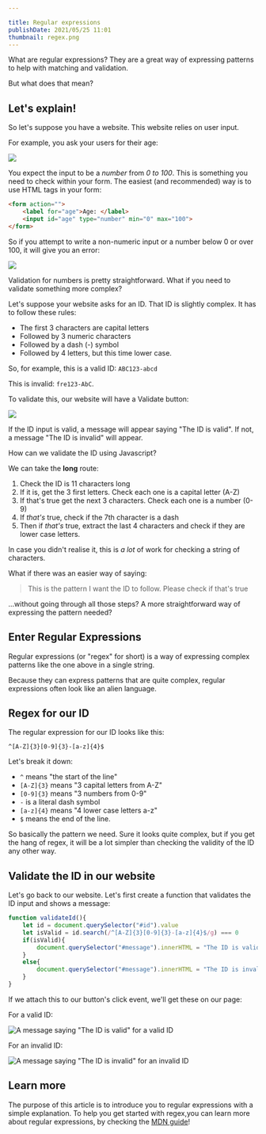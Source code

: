 ```yaml
---

title: Regular expressions
publishDate: 2021/05/25 11:01
thumbnail: regex.png
---
```


What are regular expressions? They are a great way of expressing patterns to help with matching and validation.

But what does that mean?

## Let's explain!

So let's suppose you have a website. This website relies on user input.

For example, you ask your users for their age:

![](/assets/regex-ageform.png)

You expect the input to be a *number* from *0 to 100*. This is something you need to check within your form. The easiest (and recommended) way is to use HTML tags in your form:

```html
<form action="">
    <label for="age">Age: </label>
    <input id="age" type="number" min="0" max="100">
</form>
```

So if you attempt to write a non-numeric input or a number below 0 or over 100, it will give you an error:

![](/assets/regex-formerror1.png)

Validation for numbers is pretty straightforward. What if you need to validate something more complex? 

Let's suppose your website asks for an ID. That ID is slightly complex. It has to follow these rules:

* The first 3 characters are capital letters
* Followed by 3 numeric characters
* Followed by a dash (-) symbol
* Followed by 4 letters, but this time lower case.

So, for example, this is a valid ID: `ABC123-abcd`

This is invalid: `fre123-AbC`.

To validate this, our website will have a Validate button:

![](/assets/regex-idform.png)

If the ID input is valid, a message will appear saying "The ID is valid". If not, a message "The ID is invalid" will appear.

How can we validate the ID using Javascript?

We can take the **long** route:

1. Check the ID is 11 characters long
2. If it is, get the 3 first letters. Check each one is a capital letter (A-Z)
3. If that's true get the next 3 characters. Check each one is a number (0-9)
4. If *that's* true, check if the 7th character is a dash
5. Then if *that's* true, extract the last 4 characters and check if they are lower case letters.

In case you didn't realise it, this is *a lot* of work for checking a string of characters.

What if there was an easier way of saying:

> This is the pattern I want the ID to follow. Please check if that's true

...without going through all those steps? A more straightforward way of expressing the pattern needed?

## Enter Regular Expressions

Regular expressions (or "regex" for short) is a way of expressing complex patterns like the one above in a single string.

Because they can express patterns that are quite complex, regular expressions often look like an alien language.

## Regex for our ID

The regular expression for our ID looks like this:

```re
^[A-Z]{3}[0-9]{3}-[a-z]{4}$
```

Let's break it down:

* `^` means "the start of the line"
* `[A-Z]{3}` means "3 capital letters from A-Z"
* `[0-9]{3}` means "3 numbers from 0-9"
* `-` is a literal dash symbol
* `[a-z]{4}` means "4 lower case letters a-z"
* `$` means the end of the line.

So basically the pattern we need. Sure it looks quite complex, but if you get the hang of regex, it will be a lot simpler than checking the validity of the ID any other way.

## Validate the ID in our website

Let's go back to our website. Let's first create a function that validates the ID input and shows a message:

```js
function validateId(){
    let id = document.querySelector("#id").value
    let isValid = id.search(/^[A-Z]{3}[0-9]{3}-[a-z]{4}$/g) === 0
    if(isValid){
        document.querySelector("#message").innerHTML = "The ID is valid"
    }
    else{
        document.querySelector("#message").innerHTML = "The ID is invalid"
    }
}
```

If we attach this to our button's click event, we'll get these on our page:

For a valid ID:

![A message saying "The ID is valid" for a valid ID](/assets/regex-validregex.png)

For an invalid ID:

![A message saying "The ID is invalid" for an invalid ID](/assets/regex-invalidregex.png)

## Learn more

The purpose of this article is to introduce you to regular expressions with a simple explanation. To help you get started with regex,you can learn more about regular expressions, by checking the [MDN guide](https://developer.mozilla.org/en-US/docs/Web/JavaScript/Guide/Regular_Expressions)!
